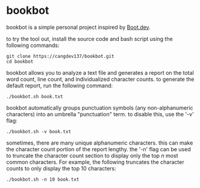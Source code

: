 # bookbot

bookbot is a simple personal project inspired by [Boot.dev](https://www.boot.dev).

to try the tool out, install the source code and bash script using the following commands:
```
git clone https://cangdev137/bookbot.git
cd bookbot
```

bookbot allows you to analyze a text file and generates a report on the total word count, line count, and individualized character counts.
to generate the default report, run the following command:
```
./bookbot.sh book.txt
```

bookbot automatically groups punctuation symbols (any non-alphanumeric characters) into an umbrella "punctuation" term.
to disable this, use the '-v' flag:
```
./bookbot.sh -v book.txt
```

sometimes, there are many unique alphanumeric characters.
this can make the character count portion of the report lengthy. 
the '-n' flag can be used to truncate the character count section to display only the top *n* most common characters.
For example, the following truncates the character counts to only display the top 10 characters:
```
./bookbot.sh -n 10 book.txt
```


